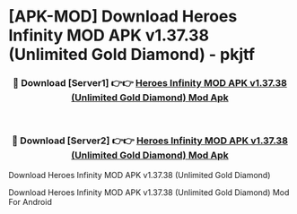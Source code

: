 # [APK-MOD] Download Heroes Infinity MOD APK v1.37.38 (Unlimited Gold Diamond) - pkjtf


<div align="center">
<h3>🔴 Download [Server1] 👉👉 <a href="https://apk-comot.site?title=Heroes_Infinity_MOD_APK_v1.37.38_(Unlimited_Gold_Diamond)">Heroes Infinity MOD APK v1.37.38 (Unlimited Gold Diamond) Mod Apk</a></h3><br>
<h3>🔴 Download [Server2] 👉👉 <a href="https://apk-comot.site?title=Heroes_Infinity_MOD_APK_v1.37.38_(Unlimited_Gold_Diamond)">Heroes Infinity MOD APK v1.37.38 (Unlimited Gold Diamond) Mod Apk</a></h3>
</div>



Download Heroes Infinity MOD APK v1.37.38 (Unlimited Gold Diamond) 

Download Heroes Infinity MOD APK v1.37.38 (Unlimited Gold Diamond) Mod For Android